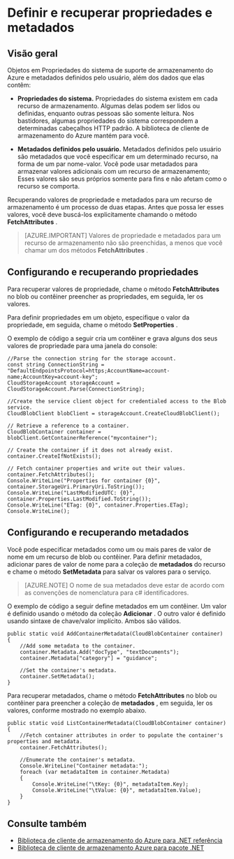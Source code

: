 <properties
    pageTitle="Definir e recuperar propriedades e metadados de objetos no armazenamento do Azure | Microsoft Azure"
    description="Armazenar metadados personalizados em objetos no armazenamento do Azure e definir e recuperar propriedades do sistema."
    services="storage"
    documentationCenter=""
    authors="tamram"
    manager="carmonm"
    editor="tysonn"/>

<tags
    ms.service="storage"
    ms.workload="storage"
    ms.tgt_pltfrm="na"
    ms.devlang="na"
    ms.topic="article"
    ms.date="10/18/2016"
    ms.author="tamram"/>

# <a name="set-and-retrieve-properties-and-metadata"></a>Definir e recuperar propriedades e metadados #

## <a name="overview"></a>Visão geral

Objetos em Propriedades do sistema de suporte de armazenamento do Azure e metadados definidos pelo usuário, além dos dados que elas contêm:

*   **Propriedades do sistema.** Propriedades do sistema existem em cada recurso de armazenamento. Algumas delas podem ser lidos ou definidas, enquanto outras pessoas são somente leitura. Nos bastidores, algumas propriedades do sistema correspondem a determinadas cabeçalhos HTTP padrão. A biblioteca de cliente de armazenamento do Azure mantém para você.  

*   **Metadados definidos pelo usuário.** Metadados definidos pelo usuário são metadados que você especificar em um determinado recurso, na forma de um par nome-valor. Você pode usar metadados para armazenar valores adicionais com um recurso de armazenamento; Esses valores são seus próprios somente para fins e não afetam como o recurso se comporta.  

Recuperando valores de propriedade e metadados para um recurso de armazenamento é um processo de duas etapas. Antes que possa ler esses valores, você deve buscá-los explicitamente chamando o método **FetchAttributes** .

> [AZURE.IMPORTANT] Valores de propriedade e metadados para um recurso de armazenamento não são preenchidas, a menos que você chamar um dos métodos **FetchAttributes** . 

## <a name="setting-and-retrieving-properties"></a>Configurando e recuperando propriedades

Para recuperar valores de propriedade, chame o método **FetchAttributes** no blob ou contêiner preencher as propriedades, em seguida, ler os valores.

Para definir propriedades em um objeto, especifique o valor da propriedade, em seguida, chame o método **SetProperties** .

O exemplo de código a seguir cria um contêiner e grava alguns dos seus valores de propriedade para uma janela do console:

    //Parse the connection string for the storage account.
    const string ConnectionString = "DefaultEndpointsProtocol=https;AccountName=account-name;AccountKey=account-key";
    CloudStorageAccount storageAccount = CloudStorageAccount.Parse(ConnectionString);
    
    //Create the service client object for credentialed access to the Blob service.
    CloudBlobClient blobClient = storageAccount.CreateCloudBlobClient();

    // Retrieve a reference to a container. 
    CloudBlobContainer container = blobClient.GetContainerReference("mycontainer");

    // Create the container if it does not already exist.
    container.CreateIfNotExists();

    // Fetch container properties and write out their values.
    container.FetchAttributes();
    Console.WriteLine("Properties for container {0}", container.StorageUri.PrimaryUri.ToString());
    Console.WriteLine("LastModifiedUTC: {0}", container.Properties.LastModified.ToString());
    Console.WriteLine("ETag: {0}", container.Properties.ETag);
    Console.WriteLine();

## <a name="setting-and-retrieving-metadata"></a>Configurando e recuperando metadados

Você pode especificar metadados como um ou mais pares de valor de nome em um recurso de blob ou contêiner. Para definir metadados, adicionar pares de valor de nome para a coleção de **metadados** do recurso e chame o método **SetMetadata** para salvar os valores para o serviço.

> [AZURE.NOTE] O nome de sua metadados deve estar de acordo com as convenções de nomenclatura para c# identificadores.
 
O exemplo de código a seguir define metadados em um contêiner. Um valor é definido usando o método da coleção **Adicionar** . O outro valor é definido usando sintaxe de chave/valor implícito. Ambos são válidos.

    public static void AddContainerMetadata(CloudBlobContainer container)
    {
        //Add some metadata to the container.
        container.Metadata.Add("docType", "textDocuments");
        container.Metadata["category"] = "guidance";

        //Set the container's metadata.
        container.SetMetadata();
    }

Para recuperar metadados, chame o método **FetchAttributes** no blob ou contêiner para preencher a coleção de **metadados** , em seguida, ler os valores, conforme mostrado no exemplo abaixo.

    public static void ListContainerMetadata(CloudBlobContainer container)
    {
        //Fetch container attributes in order to populate the container's properties and metadata.
        container.FetchAttributes();

        //Enumerate the container's metadata.
        Console.WriteLine("Container metadata:");
        foreach (var metadataItem in container.Metadata)
        {
            Console.WriteLine("\tKey: {0}", metadataItem.Key);
            Console.WriteLine("\tValue: {0}", metadataItem.Value);
        }
    }

## <a name="see-also"></a>Consulte também  

- [Biblioteca de cliente de armazenamento do Azure para .NET referência](http://msdn.microsoft.com/library/azure/wa_storage_30_reference_home.aspx)
- [Biblioteca de cliente de armazenamento Azure para pacote .NET](https://www.nuget.org/packages/WindowsAzure.Storage/) 
